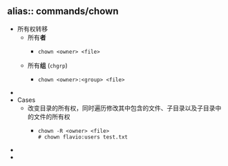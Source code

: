 alias:: commands/chown
-
- 所有权转移
  - 所有**者**
    - ```shell
      chown <owner> <file>
      ```
  - 所有**组** (`chgrp`)
    - ```shell
      chown <owner>:<group> <file>
      ```
-
- Cases
  - 改变目录的所有权，同时遍历修改其中包含的文件、子目录以及子目录中的文件的所有权
    - ```shell
      chown -R <owner> <file>
      # chown flavio:users test.txt
      ```
-
-
